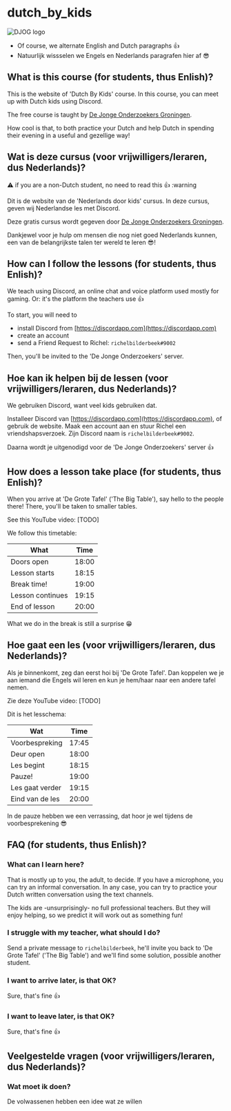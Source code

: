 # dutch_by_kids

![DJOG logo](plaatjes/djog.png)

 * Of course, we alternate English and Dutch paragraphs :+1:
 * Natuurlijk wissselen we Engels en Nederlands paragrafen hier af :sunglasses:

## What is this course (for students, thus Enlish)?

This is the website of 'Dutch By Kids' course.
In this course, you can meet up with Dutch kids using Discord.

The free course is taught by 
[De Jonge Onderzoekers Groningen](https://www.djog.nl).

How cool is that, to both practice your Dutch and help Dutch
in spending their evening in a useful and gezellige way!


## Wat is deze cursus (voor vrijwilligers/leraren, dus Nederlands)?

:warning: if you are a non-Dutch student, no need to read this :+1: :warning

Dit is de website van de 'Nederlands door kids' cursus.
In deze cursus, geven wij Nederlandse les met Discord.

Deze gratis cursus wordt gegeven door 
[De Jonge Onderzoekers Groningen](https://www.djog.nl).

Dankjewel voor je hulp om mensen die nog niet goed Nederlands kunnen,
een van de belangrijkste talen ter wereld te leren :sunglasses:!

## How can I follow the lessons (for students, thus Enlish)?

We teach using Discord, an online chat and voice platform used
mostly for gaming. Or: it's the platform the teachers use :+1:

To start, you will need to 

 * install Discord from [https://discordapp.com](https://discordapp.com)
 * create an account
 * send a Friend Request to Richel: `richelbilderbeek#9002`

Then, you'll be invited to the 'De Jonge Onderzoekers' server.

## Hoe kan ik helpen bij de lessen (voor vrijwilligers/leraren, dus Nederlands)?

We gebruiken Discord, want veel kids gebruiken dat. 

Installeer Discord van [https://discordapp.com](https://discordapp.com),
of gebruik de website. Maak een account aan en stuur Richel
een vriendshapsverzoek. Zijn Discord naam is `richelbilderbeek#9002`.

Daarna wordt je uitgenodigd voor de 'De Jonge Onderzoekers' server :+1:

## How does a lesson take place (for students, thus Enlish)?

When you arrive at 'De Grote Tafel' ('The Big Table'), say hello
to the people there! There, you'll be taken to smaller tables.

See this YouTube video: [TODO]

We follow this timetable:

What             | Time
-----------------|------
Doors open       | 18:00
Lesson starts    | 18:15
Break time!      | 19:00
Lesson continues | 19:15
End of lesson    | 20:00

What we do in the break is still a surprise :grin:

## Hoe gaat een les (voor vrijwilligers/leraren, dus Nederlands)?

Als je binnenkomt, zeg dan eerst hoi bij 'De Grote Tafel'.
Dan koppelen we je aan iemand die Engels wil leren en kun je
hem/haar naar een andere tafel nemen.

Zie deze YouTube video: [TODO]

Dit is het lesschema:

Wat              | Time
-----------------|------
Voorbespreking   | 17:45
Deur open        | 18:00
Les begint       | 18:15
Pauze!           | 19:00
Les gaat verder  | 19:15
Eind van de les  | 20:00

In de pauze hebben we een verrassing, dat hoor je wel tijdens
de voorbesprekening :sunglasses:

## FAQ (for students, thus Enlish)?

### What can I learn here?

That is mostly up to you, the adult, to decide.
If you have a microphone, you can try an informal conversation.
In any case, you can try to practice your Dutch written conversation using
the text channels.

The kids are -unsurprisingly- no full professional teachers. 
But they will enjoy helping, so we predict it will work out as
something fun!

### I struggle with my teacher, what should I do?

Send a private message to `richelbilderbeek`, he'll invite you back
to 'De Grote Tafel' ('The Big Table') and we'll find some solution, possible
another student.

### I want to arrive later, is that OK?

Sure, that's fine :+1:

### I want to leave later, is that OK?

Sure, that's fine :+1:

## Veelgestelde vragen (voor vrijwilligers/leraren, dus Nederlands)?

### Wat moet ik doen?

De volwassenen hebben een idee wat ze willen 

